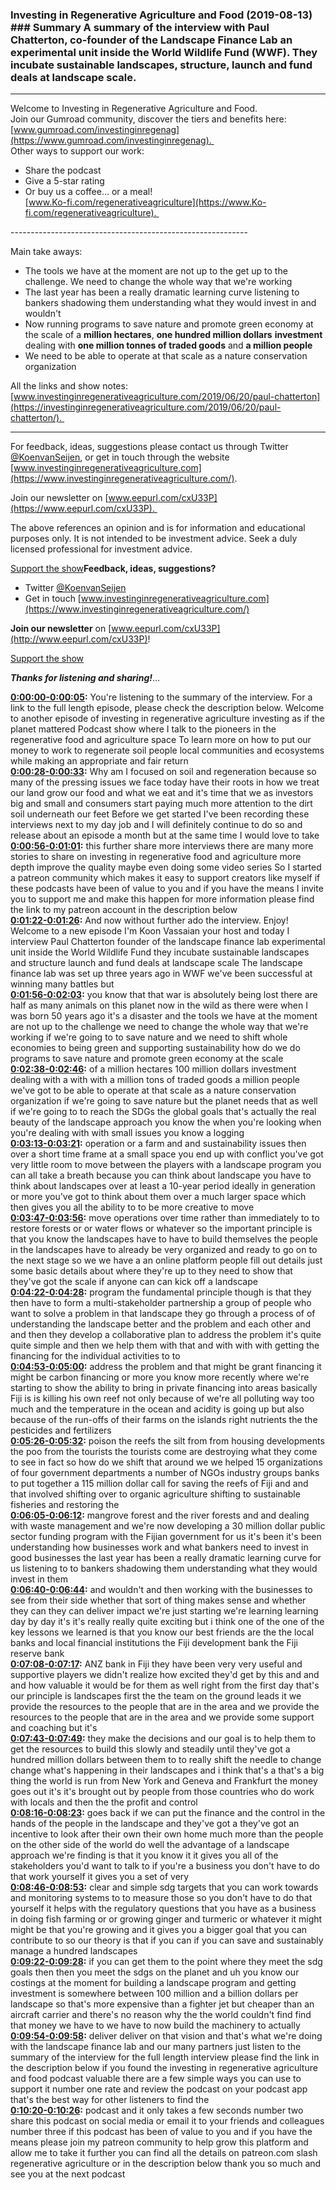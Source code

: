### Investing in Regenerative Agriculture and Food  (2019-08-13)  ### Summary  A summary of the interview with Paul Chatterton, co-founder of the Landscape Finance Lab an experimental unit inside the World Wildlife Fund (WWF). They incubate sustainable landscapes, structure, launch and fund deals at landscape scale.   
  
----------------------------------------------------------  
  
Welcome to Investing in Regenerative Agriculture and Food.  
Join our Gumroad community, discover the tiers and benefits here: [www.gumroad.com/investinginregenag](https://www.gumroad.com/investinginregenag).   
Other ways to support our work:  
- Share the podcast   
- Give a 5-star rating  
- Or buy us a coffee… or a meal!   
[www.Ko-fi.com/regenerativeagriculture](https://www.Ko-fi.com/regenerativeagriculture).   
  
-----------------------------------------------------------   
  
  
Main take aways:

* The tools we have at the moment are not up to the get up to the challenge. We need to change the whole way that we're working
* The last year has been a really dramatic learning curve listening to bankers shadowing them understanding what they would invest in and wouldn't
* Now running programs to save nature and promote green economy at the scale of a **million hectares**, **one hundred million dollars** **investment** dealing with **one million tonnes of traded goods** and **a million people**
* We need to be able to operate at that scale as a nature conservation organization

  
All the links and show notes:  
[www.investinginregenerativeagriculture.com/2019/06/20/paul-chatterton](https://investinginregenerativeagriculture.com/2019/06/20/paul-chatterton/).   
  
-----------------------------------------------------------   
  
For feedback, ideas, suggestions please contact us through Twitter [@KoenvanSeijen](https://twitter.com/koenvanseijen), or get in touch through the website [www.investinginregenerativeagriculture.com](https://www.investinginregenerativeagriculture.com/).   
  
Join our newsletter on [www.eepurl.com/cxU33P](https://www.eepurl.com/cxU33P).   
  
The above references an opinion and is for information and educational purposes only. It is not intended to be investment advice. Seek a duly licensed professional for investment advice.

[Support the show](https://www.gumroad.com/investinginregenag)**Feedback, ideas, suggestions?**   
- Twitter [@KoenvanSeijen](https://twitter.com/koenvanseijen)   
- Get in touch [www.investinginregenerativeagriculture.com](https://www.investinginregenerativeagriculture.com/)  
  
**Join our newsletter** on [www.eepurl.com/cxU33P](http://www.eepurl.com/cxU33P)!   
  
[Support the show](https://www.gumroad.com/investinginregenag)  
  
***Thanks for listening and sharing!***...


**[0:00:00-0:00:05](https://investinginregenerativeagriculture.com/2019/06/20/paul-chatterton/#t=0:00:00):**  You're listening to the summary of the interview. For a link to the full length episode, please check the description below.  Welcome to another episode of investing in regenerative agriculture investing as if the planet mattered  Podcast show where I talk to the pioneers in the regenerative food and agriculture space  To learn more on how to put our money to work to regenerate soil people local communities and ecosystems  while making an appropriate and fair return  
**[0:00:28-0:00:33](https://investinginregenerativeagriculture.com/2019/06/20/paul-chatterton/#t=0:00:28):**  Why am I focused on soil and regeneration because so many of the pressing issues we face today  have their roots in how we treat our land grow our food and what we eat and it's time that we as investors  big and small and consumers start paying much more attention to the dirt soil underneath our feet  Before we get started I've been recording these interviews next to my day job and I will definitely  continue to do so and release about an episode a month but at the same time I would love to take  
**[0:00:56-0:01:01](https://investinginregenerativeagriculture.com/2019/06/20/paul-chatterton/#t=0:00:56):**  this further share more interviews there are many more stories to share on investing in regenerative  food and agriculture more depth improve the quality maybe even doing some video series  So I started a patreon community which makes it easy to support creators like myself if these  podcasts have been of value to you and if you have the means I invite you to support me and make this  happen for more information please find the link to my patreon account in the description below  
**[0:01:22-0:01:26](https://investinginregenerativeagriculture.com/2019/06/20/paul-chatterton/#t=0:01:22):**  And now without further ado the interview. Enjoy!  Welcome to a new episode I'm Koon Vassaian your host and today I interview Paul Chatterton  founder of the landscape finance lab experimental unit inside the World Wildlife Fund they incubate  sustainable landscapes and structure launch and fund deals at landscape scale  The landscape finance lab was set up three years ago in WWF we've been successful at winning many battles but  
**[0:01:56-0:02:03](https://investinginregenerativeagriculture.com/2019/06/20/paul-chatterton/#t=0:01:56):**  you know that that war is absolutely being lost there are half as many animals on this planet now  in the wild as there were when I was born 50 years ago it's a disaster and the tools we have at the  moment are not up to the challenge we need to change the whole way that we're working if we're  going to to save nature and we need to shift whole economies to being green and supporting  sustainability how do we do programs to save nature and promote green economy at the scale  
**[0:02:38-0:02:46](https://investinginregenerativeagriculture.com/2019/06/20/paul-chatterton/#t=0:02:38):**  of a million hectares 100 million dollars investment dealing with a with with a million tons  of traded goods a million people we've got to be able to operate at that scale as a nature  conservation organization if we're going to save nature but the planet needs that as well if we're  going to to reach the SDGs the global goals that's actually the real beauty of the landscape approach  you know the when you're looking when you're dealing with with small issues you know a logging  
**[0:03:13-0:03:21](https://investinginregenerativeagriculture.com/2019/06/20/paul-chatterton/#t=0:03:13):**  operation or a farm and and sustainability issues then over a short time frame at a small space  you end up with conflict you've got very little room to move between the players with a landscape  program you can all take a breath because you can think about landscape you have to think about  landscapes over at least a 10-year period ideally in generation or more you've got to think about  them over a much larger space which then gives you all the ability to to be more creative to move  
**[0:03:47-0:03:56](https://investinginregenerativeagriculture.com/2019/06/20/paul-chatterton/#t=0:03:47):**  move operations over time rather than immediately to to restore forests or or water flows or whatever  so the important principle is that you know the landscapes have to have to build themselves the  people in the landscapes have to already be very organized and ready to go on to the next stage  so we we have a an online platform people fill out details just some basic details about where  they're up to they need to show that they've got the scale if anyone can can kick off a landscape  
**[0:04:22-0:04:28](https://investinginregenerativeagriculture.com/2019/06/20/paul-chatterton/#t=0:04:22):**  program the fundamental principle though is that they then have to form a multi-stakeholder  partnership a group of people who want to solve a problem in that landscape they go through a  process of of understanding the landscape better and the problem and each other and and then they  develop a collaborative plan to address the problem it's quite quite simple and then we help  them with that and with with with getting the financing for the individual activities to to  
**[0:04:53-0:05:00](https://investinginregenerativeagriculture.com/2019/06/20/paul-chatterton/#t=0:04:53):**  address the problem and that might be grant financing it might be carbon financing or more  you know more recently where we're starting to show the ability to bring in private financing  into areas basically Fiji is is killing his own reef not only because of we're all polluting way  too much and the temperature in the ocean and acidity is going up but also because of the  run-offs of their farms on the islands right nutrients the the pesticides and fertilizers  
**[0:05:26-0:05:32](https://investinginregenerativeagriculture.com/2019/06/20/paul-chatterton/#t=0:05:26):**  poison the reefs the silt from from housing developments the poo from the tourists the  tourists come are destroying what they come to see in fact so how do we shift that around we  we helped 15 organizations of four government departments a number of NGOs industry groups  banks to put together a 115 million dollar call for saving the reefs of Fiji and and that involved  shifting over to organic agriculture shifting to sustainable fisheries and restoring the  
**[0:06:05-0:06:12](https://investinginregenerativeagriculture.com/2019/06/20/paul-chatterton/#t=0:06:05):**  mangrove forest and the river forests and and dealing with waste management and we're now  developing a 30 million dollar public sector funding program with the Fijian government  for us it's been it's been understanding how businesses work and what bankers need  to invest in good businesses the last year has been a really dramatic learning curve for us  listening to to bankers shadowing them understanding what they would invest in them  
**[0:06:40-0:06:44](https://investinginregenerativeagriculture.com/2019/06/20/paul-chatterton/#t=0:06:40):**  and wouldn't and then working with the businesses to see from their side  whether that sort of thing makes sense and whether they can they can deliver impact  we're just starting we're learning learning day by day it's it's really really quite exciting  but i think one of the one of the key lessons we learned is that you know our best friends are the  the local banks and local financial institutions the Fiji development bank the Fiji reserve bank  
**[0:07:08-0:07:17](https://investinginregenerativeagriculture.com/2019/06/20/paul-chatterton/#t=0:07:08):**  ANZ bank in Fiji they have been very very useful and supportive players we didn't realize how  excited they'd get by this and and and how valuable it would be for them as well  right from the first day that's our principle is landscapes first the the team on the ground  leads it we provide the resources to the people that are in the area and we provide the resources  to the people that are in the area and we provide some support and coaching but it's  
**[0:07:43-0:07:49](https://investinginregenerativeagriculture.com/2019/06/20/paul-chatterton/#t=0:07:43):**  they make the decisions and our goal is to help them to get the resources to build this slowly  and steadily until they've got a hundred million dollars between them to to really shift the needle  to change change what's happening in their landscapes and i think that's a that's a big  thing the world is run from New York and Geneva and Frankfurt the money goes out it's it's brought  out by people from those countries who do work with locals and then the the profit and control  
**[0:08:16-0:08:23](https://investinginregenerativeagriculture.com/2019/06/20/paul-chatterton/#t=0:08:16):**  goes back if we can put the finance and the control in the hands of the people in the  landscape and they've got a they've got an incentive to look after their own their own home  much more than the people on the other side of the world do well the advantage of a landscape  approach we're finding is that it you know it it gives you all of the stakeholders you'd want to  talk to if you're a business you don't have to do that work yourself it gives you a set of very  
**[0:08:46-0:08:53](https://investinginregenerativeagriculture.com/2019/06/20/paul-chatterton/#t=0:08:46):**  clear and simple sdg targets that you can work towards and monitoring systems to to measure those  so you don't have to do that yourself it helps with the regulatory questions that you have as  a business in doing fish farming or or growing ginger and turmeric or whatever it might might  be that you're growing and it gives you a bigger goal that you can contribute to  so our theory is that if you can if you can save and sustainably manage a hundred landscapes  
**[0:09:22-0:09:28](https://investinginregenerativeagriculture.com/2019/06/20/paul-chatterton/#t=0:09:22):**  if you can get them to the point where they meet the sdg goals then then you meet the sdgs on the  planet and uh you know our costings at the moment for building a landscape program and getting  investment is somewhere between 100 million and a billion dollars per landscape so that's more  expensive than a fighter jet but cheaper than an aircraft carrier and there's no reason why the  the world couldn't find find that money we have to we have to now build the machinery to actually  
**[0:09:54-0:09:58](https://investinginregenerativeagriculture.com/2019/06/20/paul-chatterton/#t=0:09:54):**  deliver deliver on that vision and that's what we're doing with the landscape finance lab  and our many partners just listen to the summary of the interview for the full length interview  please find the link in the description below if you found the investing in regenerative agriculture  and food podcast valuable there are a few simple ways you can use to support it number one rate  and review the podcast on your podcast app that's the best way for other listeners to find the  
**[0:10:20-0:10:26](https://investinginregenerativeagriculture.com/2019/06/20/paul-chatterton/#t=0:10:20):**  podcast and it only takes a few seconds number two share this podcast on social media or email it to  your friends and colleagues number three if this podcast has been of value to you and if you have  the means please join my patreon community to help grow this platform and allow me to take it further  you can find all the details on patreon.com slash regenerative agriculture or in the description  below thank you so much and see you at the next podcast  